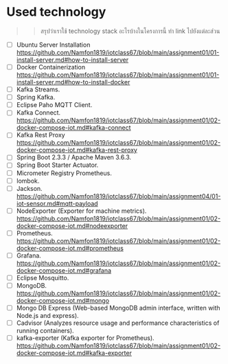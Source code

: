 # Used technology
>> สรุปว่าเราใช้ technology stack อะไรบ้างในโครงการนี้ ทำ link ไปยังแต่ละส่วน


- [ ] Ubuntu Server Installation
            https://github.com/Namfon1819/iotclass67/blob/main/assignment01/01-install-server.md#how-to-install-server
- [ ] Docker Containerization
            https://github.com/Namfon1819/iotclass67/blob/main/assignment01/01-install-server.md#how-to-install-docker
- [ ] Kafka Streams.
- [ ] Spring Kafka.
- [ ] Eclipse Paho MQTT Client.
- [ ] Kafka Connect.
            https://github.com/Namfon1819/iotclass67/blob/main/assignment01/02-docker-compose-iot.md#kafka-connect
- [ ] Kafka Rest Proxy
            https://github.com/Namfon1819/iotclass67/blob/main/assignment01/02-docker-compose-iot.md#kafka-rest-proxy
- [ ] Spring Boot 2.3.3 / Apache Maven 3.6.3.
- [ ] Spring Boot Starter Actuator.
- [ ] Micrometer Registry Prometheus.
- [ ] lombok.
- [ ] Jackson.
                        https://github.com/Namfon1819/iotclass67/blob/main/assignment04/01-iot-sensor.md#mqtt-payload
- [ ] NodeExporter (Exporter for machine metrics).
            https://github.com/Namfon1819/iotclass67/blob/main/assignment01/02-docker-compose-iot.md#nodeexporter
- [ ] Prometheus.
                        https://github.com/Namfon1819/iotclass67/blob/main/assignment01/02-docker-compose-iot.md#prometheus
- [ ] Grafana.
                        https://github.com/Namfon1819/iotclass67/blob/main/assignment01/02-docker-compose-iot.md#grafana
- [ ] Eclipse Mosquitto.
- [ ] MongoDB.
                        https://github.com/Namfon1819/iotclass67/blob/main/assignment01/02-docker-compose-iot.md#mongo
- [ ] Mongo DB Express (Web-based MongoDB admin interface, written with Node.js and express).
- [ ] Cadvisor (Analyzes resource usage and performance characteristics of running containers).
- [ ] kafka-exporter (Kafka exporter for Prometheus).
             https://github.com/Namfon1819/iotclass67/blob/main/assignment01/02-docker-compose-iot.md#kafka-exporter
